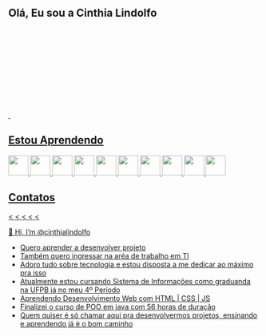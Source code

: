 ## Olá, Eu sou a Cinthia Lindolfo

<div>
  <a href="https://github.com/cinthialindolfo">
  <img height="180em" scr="https://github-readme-status.vercel.app/api?username=cinthialindolfo&show_icons=true&theme=dark&include_all_commits=true&count"/>
  <img height="180em" scr="https://github-readme-status.vercel.app/api/top-langs?username=cinthialindolfo&layout=compact&langs_count=16theme=dark"/>
</div>
	
## Estou Aprendendo
<img src="https://cdn.jsdelivr.net/gh/devicons/devicon/icons/canva/canva-original.svg" width="40" heigth = "40"/> <img src="https://cdn.jsdelivr.net/gh/devicons/devicon/icons/figma/figma-original.svg" width="40" heigth = "40"/> <img src="https://cdn.jsdelivr.net/gh/devicons/devicon/icons/github/github-original-wordmark.svg" width="40" heigth = "40"/> <img        
src="https://cdn.jsdelivr.net/gh/devicons/devicon/icons/css3/css3-original.svg" width="40" heigth = "40"/> <img src="https://cdn.jsdelivr.net/gh/devicons/devicon/icons/html5/html5-original.svg" width="40" heigth = "40" /> <img
src="https://cdn.jsdelivr.net/gh/devicons/devicon/icons/javascript/javascript-original.svg"  width="40" heigth = "40"/> <img src="https://cdn.jsdelivr.net/gh/devicons/devicon/icons/java/java-original-wordmark.svg" width="40" heigth = "40"/> <img src="https://cdn.jsdelivr.net/gh/devicons/devicon/icons/python/python-original-wordmark.svg" width="40" heigth = "40"/> <img src="https://cdn.jsdelivr.net/gh/devicons/devicon/icons/c/c-original.svg" width="40" heigth = "40" /> <img src="https://cdn.jsdelivr.net/gh/devicons/devicon/icons/mysql/mysql-original-wordmark.svg" width="40" heigth = "40"/>
          
## Contatos
<div>
<a href="https://www.youtube.com/@cinthialindolfodasilva7533" target=" _blank"><
<a href="https://www.instagram.com/cinthia_lindolfo" target=" _blank"><
<a href="https://www.linkedin.com/in/cinthia-lindolfo-985a0818b" target=" _blank"><
<a href="http://lattes.cnpq.br/7415309054339362" target=" _blank"><
<a href="https://www.youtube.com/@cinthialindolfodasilva7533" target=" _blank"><


👋 Hi, I’m @cinthialindolfo
-  Quero aprender a desenvolver projeto
-  Também quero ingressar na aréa de trabalho em TI
-  Adoro  tudo sobre tecnologia e estou disposta a me dedicar ao máximo pra isso
-  Atualmente estou cursando Sistema de Informações como graduanda na UFPB já no meu 4º Período
-  Aprendendo Desenvolvimento Web com HTML | CSS | JS
-  Finalizei o curso de POO em java com  56 horas de duração
-  Quem quiser é só chamar aqui pra desenvolvermos projetos, ensinando e aprendendo já é o bom caminho
